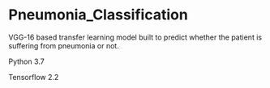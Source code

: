 # Pneumonia_Classification

VGG-16 based transfer learning model built to predict whether the patient is suffering from pneumonia or not. 

Python 3.7

Tensorflow 2.2
